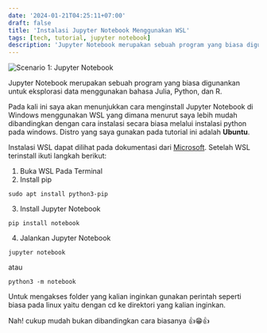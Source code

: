 ```yaml
---
date: '2024-01-21T04:25:11+07:00'
draft: false
title: 'Instalasi Jupyter Notebook Menggunakan WSL'
tags: [tech, tutorial, jupyter notebook]
description: 'Jupyter Notebook merupakan sebuah program yang biasa digunankan untuk eksplorasi data menggunakan bahasa Julia, Python, dan R. Pada tutorial ini saya akan menunjukkan cara instalasi Jupyter Notebook dengan WSL.'
---
```

![Scenario 1: Jupyter Notebook](/notebook_windows_wsl.png)

Jupyter Notebook merupakan sebuah program yang biasa digunankan untuk eksplorasi data menggunakan bahasa Julia, Python, dan R. 

Pada kali ini saya akan menunjukkan cara menginstall Jupyter Notebook di Windows menggunakan WSL yang dimana menurut saya lebih mudah dibandingkan dengan cara instalasi secara biasa melalui instalasi python pada windows. Distro yang saya gunakan pada tutorial ini adalah **Ubuntu**.


Instalasi WSL dapat dilihat pada dokumentasi dari [Microsoft](https://learn.microsoft.com/en-us/windows/wsl/install). Setelah WSL terinstall ikuti langkah berikut:
1. Buka WSL Pada Terminal
2. Install pip
```shell
sudo apt install python3-pip
```
3. Install Jupyter Notebook
```shell
pip install notebook
```
4. Jalankan Jupyter Notebook
```shell
jupyter notebook
```
atau
```shell
python3 -m notebook
```
Untuk mengakses folder yang kalian inginkan gunakan perintah seperti biasa pada linux yaitu dengan cd ke direktori yang kalian inginkan.

Nah! cukup mudah bukan dibandingkan cara biasanya 👍😁👍
